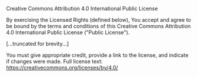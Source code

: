 Creative Commons Attribution 4.0 International Public License

By exercising the Licensed Rights (defined below), You accept and agree to be bound by the terms and conditions of this Creative Commons Attribution 4.0 International Public License ("Public License").

[...truncated for brevity...]

You must give appropriate credit, provide a link to the license, and indicate if changes were made.
Full license text: https://creativecommons.org/licenses/by/4.0/
